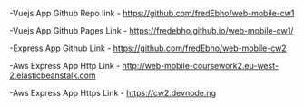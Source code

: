 -Vuejs App Github Repo link - https://github.com/fredEbho/web-mobile-cw1

-Vuejs App Github Pages Link - https://fredebho.github.io/web-mobile-cw1/

-Express App Github Link - https://github.com/fredEbho/web-mobile-cw2

-Aws Express App Http Link - http://web-mobile-coursework2.eu-west-2.elasticbeanstalk.com

-Aws Express App Https Link - https://cw2.devnode.ng
